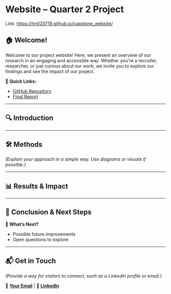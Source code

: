 
# Website – Quarter 2 Project

Link: https://hn020719.github.io/capstone_website/


## 🏠 Welcome!  
Welcome to our project website! Here, we present an overview of our research in an engaging and accessible way. Whether you're a recruiter, researcher, or just curious about our work, we invite you to explore our findings and see the impact of our project.

📌 **Quick Links:**  
- [GitHub Repository](#)  
- [Final Report](#)  

---

## 🔍 Introduction  

---

## 🛠 Methods  
*(Explain your approach in a simple way. Use diagrams or visuals if possible.)*  

---

## 📊 Results & Impact  

---

## 🎯 Conclusion & Next Steps  

📌 **What’s Next?**  
- Possible future improvements  
- Open questions to explore  

---

## 📬 Get in Touch  
_(Provide a way for visitors to connect, such as a LinkedIn profile or email.)_  

📩 **[Your Email](#)** | 🔗 **[LinkedIn](#)**  



